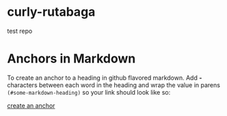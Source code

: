 # curly-rutabaga
test repo


# Anchors in Markdown

To create an anchor to a heading in github flavored markdown.
Add __-__ characters between each word in the heading and wrap the value in  parens ```(#some-markdown-heading)``` so your link should look like so:

[create an anchor](#anchors-in-markdown)
